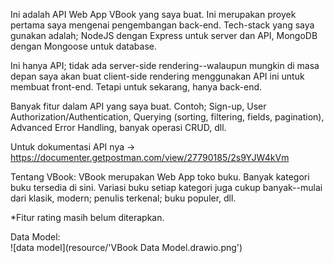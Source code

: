 Ini adalah API Web App VBook yang saya buat. Ini merupakan proyek pertama saya mengenai pengembangan back-end. Tech-stack yang saya gunakan adalah; NodeJS dengan Express untuk server dan API, MongoDB dengan Mongoose untuk database.

Ini hanya API; tidak ada server-side rendering--walaupun mungkin di masa depan saya akan buat client-side rendering menggunakan API ini untuk membuat front-end. Tetapi untuk sekarang, hanya back-end. 

Banyak fitur dalam API yang saya buat. Contoh; Sign-up, User Authorization/Authentication, Querying (sorting, filtering, fields, pagination), Advanced Error Handling, banyak operasi CRUD, dll.

Untuk dokumentasi API nya -> https://documenter.getpostman.com/view/27790185/2s9YJW4kVm

Tentang VBook:
VBook merupakan Web App toko buku. Banyak kategori buku tersedia di sini. Variasi buku setiap kategori juga cukup banyak--mulai dari klasik, modern; penulis terkenal; buku populer, dll.

*Fitur rating masih belum diterapkan.  

Data Model:  
![data model](resource/'VBook Data Model.drawio.png')
